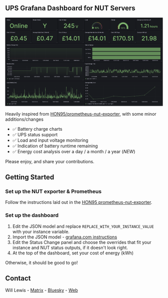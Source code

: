 ## UPS Grafana Dashboard for NUT Servers

![UPS Grafana Dashboard](image.png)

Heavily inspired from [HON95/prometheus-nut-exporter](https://github.com/HON95/prometheus-nut-exporter), with some minor additions/changes

* ✅ Battery charge charts
* ✅ UPS status support
* ✅ Load and input voltage monitoring
* ✅ Indication of battery runtime remaining
* ✅ Energy cost analysis over a day / a month / a year (_NEW_)

Please enjoy, and share your contributions.

## Getting Started

### Set up the NUT exporter & Prometheus

Follow the instructions laid out in the [HON95 prometheus-nut-exporter](https://github.com/HON95/prometheus-nut-exporter).

### Set up the dashboard

1) Edit the JSON model and replace `REPLACE_WITH_YOUR_INSTANCE_VALUE` with your instance variable.
2) Import the JSON model - [grafana.com instructions](https://grafana.com/docs/grafana/latest/dashboards/build-dashboards/import-dashboards/)
3) Edit the Status Change panel and choose the overrides that fit your instance and NUT status outputs, if it doesn't look right. 
4) At the top of the dashboard, set your cost of energy (kWh)

Otherwise, it should be good to go!

<!-- CONTACT -->
## Contact

Will Lewis - [Matrix](https://matrix.to/#/@me:wi11.co.uk) -  [Bluesky](https://bsky.app/profile/wlewis.bsky.social) - [Web](https://willlewis.co.uk)
